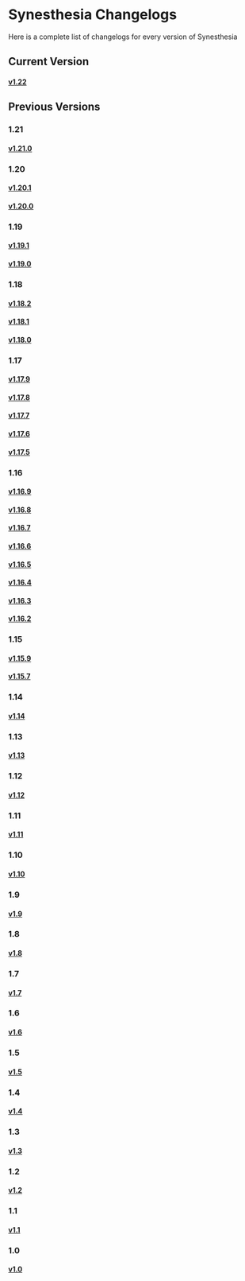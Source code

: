# Synesthesia Changelogs

Here is a complete list of changelogs for every version of Synesthesia

## Current Version
#### [v1.22](https://www.synesthesia.live/public-release/changelog/1.22.2.92.html)

## Previous Versions
### 1.21
#### [v1.21.0](https://www.synesthesia.live/public-release/changelog/1.21.0.79.html)
### 1.20
#### [v1.20.1](https://www.synesthesia.live/public-release/changelog/1.20.1.72.html)
#### [v1.20.0](https://www.synesthesia.live/public-release/changelog/1.20.0.66.html)

### 1.19
#### [v1.19.1](https://www.synesthesia.live/public-release/changelog/1.19.1.54.html)
#### [v1.19.0](https://www.synesthesia.live/public-release/changelog/1.19.0.52.html)

### 1.18
#### [v1.18.2](https://www.synesthesia.live/public-release/changelog/1.18.2.43.html)
#### [v1.18.1](https://www.synesthesia.live/public-release/changelog/1.18.1.41.html)
#### [v1.18.0](https://www.synesthesia.live/public-release/changelog/1.18.0.39.html)

### 1.17
#### [v1.17.9](https://www.synesthesia.live/public-release/changelog/1.17.9.35.html)
#### [v1.17.8](https://www.synesthesia.live/public-release/changelog/1.17.8.31.html)
#### [v1.17.7](https://www.synesthesia.live/public-release/changelog/1.17.7.29.html)
#### [v1.17.6](https://www.synesthesia.live/public-release/changelog/1.17.6.27.html)
#### [v1.17.5](https://www.synesthesia.live/public-release/changelog/1.17.5.24.html)

### 1.16
#### [v1.16.9](https://www.synesthesia.live/public-release/changelog/1.16.9.14.html)
#### [v1.16.8](https://www.synesthesia.live/public-release/changelog/1.16.8.13.html)
#### [v1.16.7](https://www.synesthesia.live/public-release/changelog/1.16.7.11.html)
#### [v1.16.6](https://www.synesthesia.live/public-release/changelog/1.16.6.9.html)
#### [v1.16.5](https://www.synesthesia.live/public-release/changelog/1.16.5.7.html)
#### [v1.16.4](https://www.synesthesia.live/public-release/changelog/1.16.4.5.html)
#### [v1.16.3](https://www.synesthesia.live/public-release/changelog/1.16.3.3.html)
#### [v1.16.2](https://www.synesthesia.live/public-release/changelog/1.16.3.2.html)

### 1.15
#### [v1.15.9](https://www.synesthesia.live/public-release/changelog/1.15.9.9.html)
#### [v1.15.7](https://www.synesthesia.live/public-release/changelog/1.15.7.5.html)

### 1.14
#### [v1.14](https://www.synesthesia.live/public-release/changelog/1.14.html)

### 1.13
#### [v1.13](https://www.synesthesia.live/public-release/changelog/1.13.html)

### 1.12
#### [v1.12](https://www.synesthesia.live/public-release/changelog/1.12.html)

### 1.11
#### [v1.11](https://www.synesthesia.live/public-release/changelog/1.11.html)

### 1.10
#### [v1.10](https://www.synesthesia.live/public-release/changelog/1.10.html)

### 1.9
#### [v1.9](https://www.synesthesia.live/public-release/changelog/1.9.html)

### 1.8
#### [v1.8](https://www.synesthesia.live/public-release/changelog/1.8.html)

### 1.7
#### [v1.7](https://www.synesthesia.live/public-release/changelog/1.7.html)

### 1.6
#### [v1.6](https://www.synesthesia.live/public-release/changelog/1.6.html)

### 1.5
#### [v1.5](https://www.synesthesia.live/public-release/changelog/1.5.html)

### 1.4
#### [v1.4](https://www.synesthesia.live/public-release/changelog/1.4.html)

### 1.3
#### [v1.3](https://www.synesthesia.live/public-release/changelog/1.3.html)

### 1.2
#### [v1.2](https://www.synesthesia.live/public-release/changelog/1.2.html)

### 1.1
#### [v1.1](https://www.synesthesia.live/public-release/changelog/1.1.html)

### 1.0
#### [v1.0](https://www.synesthesia.live/public-release/changelog/1.0.html)
